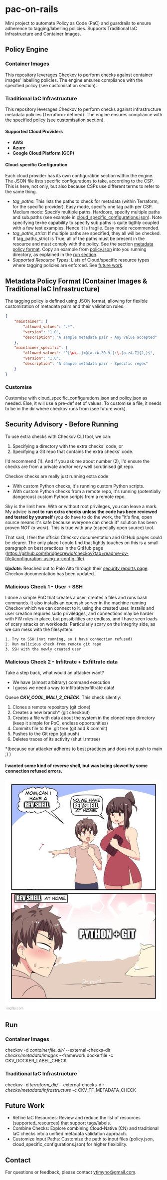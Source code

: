 # pac-on-rails
Mini project to automate Policy as Code (PaC) and guardrails to ensure adherence to tagging/labelling policies.
Supports Traditional IaC Infrastructure and Container Images.

## Policy Engine 

### Container Images

This repository leverages Checkov to perform checks against container images' labelling policies. The engine ensures compliance with the specified policy (see customisation section).

### Traditional IaC Infrastructure

This repository leverages Checkov to perform checks against infrastructure metadata policies (Terraform-defined). The engine ensures compliance with the specified policy (see customisation section).

#### Supported Cloud Providers

- **AWS**
- **Azure**
- **Google Cloud Platform (GCP)**

#### Cloud-specific Configuration

Each cloud provider has its own configuration section within the engine. The JSON file lists specific configurations to take, according to the CSP. This is here, not only, but also because CSPs use different terms to refer to the same thing.
- *tag_paths*: This lists the paths to check for metadata (within Terraform, for the specific provider). Easy mode, specify one tag path per CSP. Medium mode: Specify multiple paths. Hardcore, specify multiple paths and sub.paths (see example in [cloud_specific_configurations.json](./policy/metadata/infrastructure/cloud_specific_configurations.json)). Note specifying te«he capability to specify sub.paths is quite tigthly coupled with a few test examples. Hence it is fragile. Easy mode recommended.
- *tag_paths_strict*: If multiple paths are specified, they all will be checked. If tag_paths_strict is True, all of the paths must be present in the resource and must comply with the policy. See the section [metadata policy format](#metadata-policy-format). Copy an example from [policy.json](./policy/metadata/infrastructure/policy.json) into you running directory, as explained in the [run section](#run).
- *Supported Resource Types*: Lists of Cloud/specific resource types where tagging policies are enforced. See [future work](#future-work).


## Metadata Policy Format (Container Images & Traditional IaC Infrastructure)

The tagging policy is defined using JSON format, allowing for flexible customization of metadata pairs and their validation rules.

```json
{
    "maintainer": {
        "allowed_values": ".*",
        "version": "1.0",
        "description": "A sample metadata pair - Any value accepted"
    },
    "maintainer_specific": {
        "allowed_values": "^[\w\.-]+@[a-zA-Z0-9-]+\.[a-zA-Z]{2,}$",
        "version": "1.0",
        "description": "A sample metadata pair - Specific regex"
    }
}
```

### Customise
Customise with cloud_specific_configurations.json and policy.json as needed. Else, it will use a pre-def set of values. To customise a file, it needs to be in the dir where checkov runs from (see future work).

## Security Advisory - Before Running
To use extra checks with Checkov CLI tool, we can:
1. Specifying a directory with the extra checks' code, or
2. Specifying a Git repo that contains the extra checks' code.

I'd recommend (1). And if you ask me about number (2), I'd ensure the checks are from a private and/or very well scrutinised git repo. 

Checkov checks are really just running extra code: 
- With custom Python checks, it's running custom Python scripts. 
- With custom Python checks from a remote repo, it's running (potentially dangerous) custom Python scripts from a remote repo. 

Sky is the limit here. With or without root privileges, you can leave a mark. My advice is **not to run extra checks unless the code has been reviewed and tested by yourself** (you do have to do the work, the "it's fine, open source means it's safe because everyone can check it" solution has been proven *NOT to work*). This is true with any (especially open source) tool. 

That said, I feel the official Checkov documentation and GitHub pages could be clearer. The only place I could find that lightly touches on this is a small paragraph on best practices in the GitHub page (https://github.com/bridgecrewio/checkov?tab=readme-ov-file#configuration-using-a-config-file).

***Update:*** Reached out to Palo Alto through their [security reports page](https://security.paloaltonetworks.com/report). Checkov documentation has been updated.

### Malicious Check 1 - User + SSH

I done a simple PoC that creates a user, creates a files and runs bash commands. It also installs an openssh server in the machine running Checkov which we can connect to it, using the created user. Installs and user creation requires sudo priviledges, and connections may be harder with FW rules in place, but possibilities are endless, and I have seen loads of scary attacks on workloads. Particularly scary on the integrity side, as we can mess with the filesystem.

    1. Try to SSH (not running, so I have connection refused)
    2. Run malicious check from remote git repo
    3. SSH with the newly created user

### Malicious Check 2 - Infiltrate + Exfiltrate data

Take a step back, what would an attacker want?
- We have (almost arbitrary) command execution 
- I guess we need a way to infiltrate/exfiltrate data!

Queue ***CKV_COOL_MALI_2_CHECK***. This check silently:
1. Clones a remote repository (git clone)
2. Creates a new branch* (git checkout)
3. Creates a file with data about the system in the cloned repo directory (keep it simple for PoC, endless opportunities)
4. Commits file to the .git tree (git add & commit)
5. Pushes to the Git repo (git push)
6. Deletes traces of its activity (shutil.rmtree)

*(because our attacker adheres to best practices and does not push to main ;) )

#### I wanted some kind of reverse shell, but was being slowed by some connection refused errors. 
![Who needs a reverse shell anyway...](tests/malicious/no-revshell-no-problem.jpg)

## Run

### Container Images
checkov -d *containerfile_dir/* --external-checks-dir *checks/metadata/images* --framework dockerfile -c CKV_DOCKER_LABEL_CHECK


### Traditional IaC Infrastructure
checkov -d *terraform_dir/* --external-checks-dir *checks/metadata/infrastructure* -c CKV_TF_METADATA_CHECK 


## Future Work

- Refine IaC Resources: Review and reduce the list of resources (supported_resources) that support tags/labels.
- Combine Checks: Explore combining Cloud-Native (CN) and traditional IaC checks into a unified metadata validation approach.
- Customize Input Paths: Customize the path to input files (policy.json, cloud_specific_configurations.json) for higher flexibility.

## Contact

For questions or feedback, please contact [ytimyno@gmail.com](mailto:ytimyno@gmail.com).
